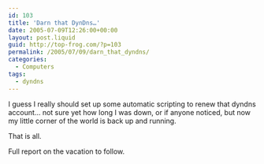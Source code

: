 ```yaml
---
id: 103
title: 'Darn that DynDns…'
date: 2005-07-09T12:26:00+00:00
layout: post.liquid
guid: http://top-frog.com/?p=103
permalink: /2005/07/09/darn_that_dyndns/
categories:
  - Computers
tags:
  - dyndns
---
```

I guess I really should set up some automatic scripting to renew that dyndns account… not sure yet how long I was down, or if anyone noticed, but now my little corner of the world is back up and running.

That is all.

Full report on the vacation to follow.
